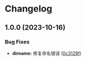# Changelog

## 1.0.0 (2023-10-16)


### Bug Fixes

* **dirname:** 修复命名错误 ([0c3129f](https://github.com/aliothor/mtk-tool/commit/0c3129fa68b619b8e79bfbb59da4a958eb54010e))
